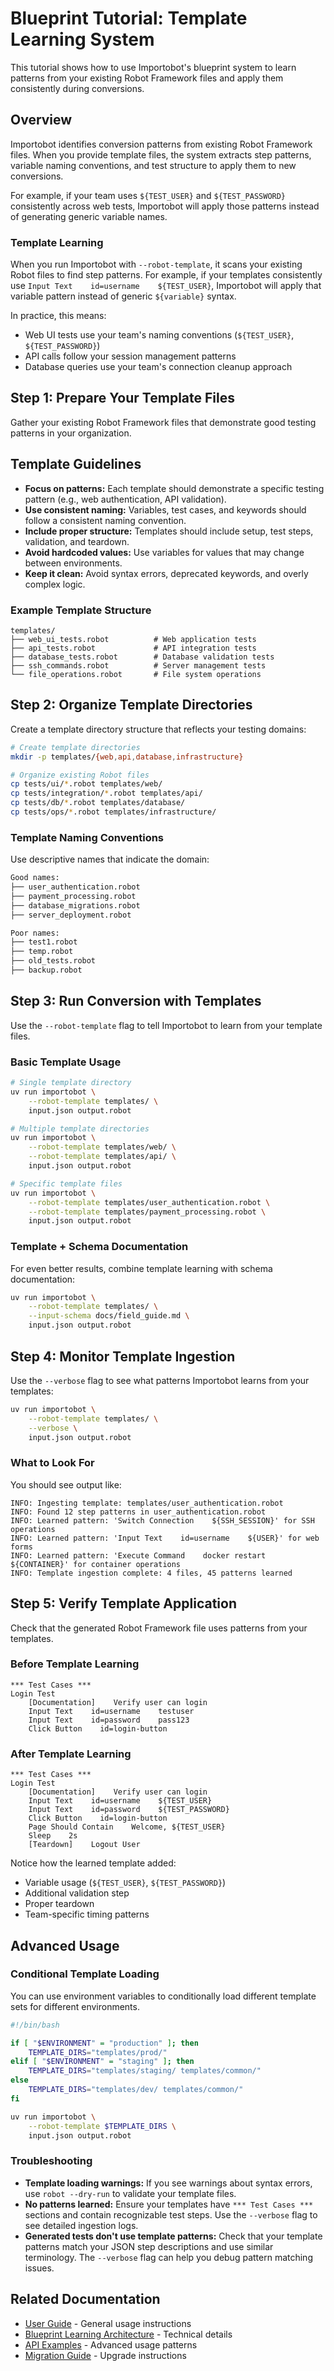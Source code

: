 # Blueprint Tutorial: Template Learning System

This tutorial shows how to use Importobot's blueprint system to learn patterns from your existing Robot Framework files and apply them consistently during conversions.

## Overview

Importobot identifies conversion patterns from existing Robot Framework files. When you provide template files, the system extracts step patterns, variable naming conventions, and test structure to apply them to new conversions.

For example, if your team uses `${TEST_USER}` and `${TEST_PASSWORD}` consistently across web tests, Importobot will apply those patterns instead of generating generic variable names.

### Template Learning

When you run Importobot with `--robot-template`, it scans your existing Robot files to find step patterns. For example, if your templates consistently use `Input Text    id=username    ${TEST_USER}`, Importobot will apply that variable pattern instead of generic `${variable}` syntax.

In practice, this means:
- Web UI tests use your team's naming conventions (`${TEST_USER}`, `${TEST_PASSWORD}`)
- API calls follow your session management patterns
- Database queries use your team's connection cleanup approach

## Step 1: Prepare Your Template Files

Gather your existing Robot Framework files that demonstrate good testing patterns in your organization.

## Template Guidelines

-   **Focus on patterns:** Each template should demonstrate a specific testing pattern (e.g., web authentication, API validation).
-   **Use consistent naming:** Variables, test cases, and keywords should follow a consistent naming convention.
-   **Include proper structure:** Templates should include setup, test steps, validation, and teardown.
-   **Avoid hardcoded values:** Use variables for values that may change between environments.
-   **Keep it clean:** Avoid syntax errors, deprecated keywords, and overly complex logic.

### Example Template Structure

```
templates/
├── web_ui_tests.robot          # Web application tests
├── api_tests.robot             # API integration tests
├── database_tests.robot        # Database validation tests
├── ssh_commands.robot          # Server management tests
└── file_operations.robot       # File system operations
```

## Step 2: Organize Template Directories

Create a template directory structure that reflects your testing domains:

```bash
# Create template directories
mkdir -p templates/{web,api,database,infrastructure}

# Organize existing Robot files
cp tests/ui/*.robot templates/web/
cp tests/integration/*.robot templates/api/
cp tests/db/*.robot templates/database/
cp tests/ops/*.robot templates/infrastructure/
```

### Template Naming Conventions

Use descriptive names that indicate the domain:

```bash
Good names:
├── user_authentication.robot
├── payment_processing.robot
├── database_migrations.robot
├── server_deployment.robot

Poor names:
├── test1.robot
├── temp.robot
├── old_tests.robot
├── backup.robot
```

## Step 3: Run Conversion with Templates

Use the `--robot-template` flag to tell Importobot to learn from your template files.

### Basic Template Usage

```bash
# Single template directory
uv run importobot \
    --robot-template templates/ \
    input.json output.robot

# Multiple template directories
uv run importobot \
    --robot-template templates/web/ \
    --robot-template templates/api/ \
    input.json output.robot

# Specific template files
uv run importobot \
    --robot-template templates/user_authentication.robot \
    --robot-template templates/payment_processing.robot \
    input.json output.robot
```

### Template + Schema Documentation

For even better results, combine template learning with schema documentation:

```bash
uv run importobot \
    --robot-template templates/ \
    --input-schema docs/field_guide.md \
    input.json output.robot
```

## Step 4: Monitor Template Ingestion

Use the `--verbose` flag to see what patterns Importobot learns from your templates:

```bash
uv run importobot \
    --robot-template templates/ \
    --verbose \
    input.json output.robot
```

### What to Look For

You should see output like:

```
INFO: Ingesting template: templates/user_authentication.robot
INFO: Found 12 step patterns in user_authentication.robot
INFO: Learned pattern: 'Switch Connection    ${SSH_SESSION}' for SSH operations
INFO: Learned pattern: 'Input Text    id=username    ${USER}' for web forms
INFO: Learned pattern: 'Execute Command    docker restart ${CONTAINER}' for container operations
INFO: Template ingestion complete: 4 files, 45 patterns learned
```

## Step 5: Verify Template Application

Check that the generated Robot Framework file uses patterns from your templates.

### Before Template Learning

```robot
*** Test Cases ***
Login Test
    [Documentation]    Verify user can login
    Input Text    id=username    testuser
    Input Text    id=password    pass123
    Click Button    id=login-button
```

### After Template Learning

```robot
*** Test Cases ***
Login Test
    [Documentation]    Verify user can login
    Input Text    id=username    ${TEST_USER}
    Input Text    id=password    ${TEST_PASSWORD}
    Click Button    id=login-button
    Page Should Contain    Welcome, ${TEST_USER}
    Sleep    2s
    [Teardown]    Logout User
```

Notice how the learned template added:
- Variable usage (`${TEST_USER}`, `${TEST_PASSWORD}`)
- Additional validation step
- Proper teardown
- Team-specific timing patterns

## Advanced Usage

### Conditional Template Loading

You can use environment variables to conditionally load different template sets for different environments.

```bash
#!/bin/bash

if [ "$ENVIRONMENT" = "production" ]; then
    TEMPLATE_DIRS="templates/prod/"
elif [ "$ENVIRONMENT" = "staging" ]; then
    TEMPLATE_DIRS="templates/staging/ templates/common/"
else
    TEMPLATE_DIRS="templates/dev/ templates/common/"
fi

uv run importobot \
    --robot-template $TEMPLATE_DIRS \
    input.json output.robot
```

### Troubleshooting

-   **Template loading warnings:** If you see warnings about syntax errors, use `robot --dry-run` to validate your template files.
-   **No patterns learned:** Ensure your templates have `*** Test Cases ***` sections and contain recognizable test steps. Use the `--verbose` flag to see detailed ingestion logs.
-   **Generated tests don't use template patterns:** Check that your template patterns match your JSON step descriptions and use similar terminology. The `--verbose` flag can help you debug pattern matching issues.

## Related Documentation

- [User Guide](User-Guide.md) - General usage instructions
- [Blueprint Learning Architecture](architecture/Blueprint-Learning.md) - Technical details
- [API Examples](API-Examples.md) - Advanced usage patterns
- [Migration Guide](Migration-Guide.md) - Upgrade instructions
